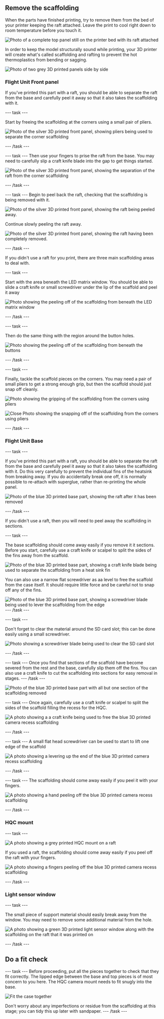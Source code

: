 ## Remove the scaffolding

When the parts have finished printing, try to remove them from the bed of your printer keeping the raft attached. Leave the print to cool right down to room temperature before you touch it.

![Photo of a complete top panel still on the printer bed with its raft attached ](images/on_bed.jpg)

In order to keep the model structurally sound while printing, your 3D printer will create what's called scaffolding and rafting to prevent the hot thermoplastics from bending or sagging. 

![Photo of two grey 3D printed panels side by side ](images/both_panels2.jpg)

### Flight Unit Front panel


If you've printed this part with a raft, you should be able to separate the raft from the base and carefully peel it away so that it also takes the scaffolding with it. 

--- task ---

Start by freeing the scaffolding at the corners using a small pair of pliers.

![Photo of the silver 3D printed front panel, showing pliers being used to separate the corner scaffolding](images/raft_corner_seperate_pliers.jpg)

--- /task ---

--- task ---
Then use your fingers to prise the raft from the base. You may need to carefully slip a craft knife blade into the gap to get things started. 

![Photo of the silver 3D printed front panel, showing the separation of the raft from the corner scaffolding](images/raft_fingers.jpg)

--- /task ---

--- task ---
Begin to peel back the raft, checking that the scaffolding is being removed with it.

![Photo of the silver 3D printed front panel, showing the raft being peeled away.](images/raft_peel.jpg)

Continue slowly peeling the raft away.

![Photo of the silver 3D printed front panel, showing the raft having been completely removed.](images/raft_away.jpg)

--- /task ---



If you didn't use a raft for you print, there are three main scaffolding areas to deal with. 

--- task ---

Start with the area beneath the LED matrix window. You should be able to slide a craft knife or small screwdriver under the lip of the scaffold and peel it away

![Photo showing the peeling off of the scaffolding from beneath the LED matrix window](images/front_with_scaffold.JPG)

--- /task ---

--- task ---

Then do the same thing with the region around the button holes. 

![Photo showing the peeling off of the scaffolding from beneath the buttons](images/remove_button_scaffold.JPG)

--- /task ---

--- task ---

Finally, tackle the scaffold pieces on the corners. You may need a pair of small pliers to get a strong enough grip, but then the scaffold should just snap off cleanly.  

![Photo showing the gripping of the scaffolding from the corners using pliers](images/front_remove_corner_scaffold.JPG)

![Close Photo showing the snapping off of the scaffolding from the corners using pliers](images/remove_corner_scaffold_close.JPG)

--- /task ---

### Flight Unit Base

--- task ---

If you've printed this part with a raft, you should be able to separate the raft from the base and carefully peel it away so that it also takes the scaffolding with it.  Do this very carefully to prevent the individual fins of the heatsink from breaking away. If you do accidentally break one off, it is normally possible to re-attach with superglue, rather than re-printing the whole panel. 

![Photo of the blue 3D printed base part, showing the raft after it has been removed](images/base_scaff_peel.jpg)

--- /task ---

If you didn't use a raft, then you will need to peel away the scaffolding in sections.



--- task ---

The base scaffolding should come away easily if you remove it it sections. Before you start, carefully use a craft knife or scalpel to split the sides of the fins away from the scaffold.  

![Photo of the blue 3D printed base part, showing a craft knife blade being used to separate the scaffolding from a heat sink fin](images/scaffold_knife.jpg)

You can also use a narrow flat screwdriver as aa level to free the scaffold from the case itself. It should require little force and be careful not to snap off any of the fins.

![Photo of the blue 3D printed base part, showing a screwdriver blade being used to lever the scaffolding from the edge](images/scaffold-screwdriver.jpg)
--- /task ---

--- task ---

Don't forget to clear the material around the SD card slot; this can be done easily using a small screwdriver.

![Photo showing a screwdriver blade being used to clear the SD card slot](images/sd-card-slot.jpg)

--- /task ---

--- task ---
Once you find that sections of the scaffold have become severed from the rest and the base, carefully slip them off the fins. You can also use a craft knife to cut the scaffolding into sections for easy removal in stages. 
--- /task ---

![Photo of the blue 3D printed base part with all but one section of the scaffolding removed](images/scaffold_sections.jpg)

--- task ---
Once again, carefully use a craft knife or scalpel to split the sides of the scaffold filling the recess for the HQC.

![A photo showing a a craft knife being used to free the blue 3D printed camera recess scaffolding](images/camera-scaffold-craft.jpg)

--- /task ---

--- task ---
A small flat head screwdriver can be used to start to lift one edge of the scaffold

![A photo showing a levering up the end of the blue 3D printed camera recess scaffolding](images/camera-scaffold-lever.jpg)

--- /task ---

--- task ---
The scaffolding should come away easily if you peel it with your fingers. 

![A photo showing a hand peeling off the blue 3D printed camera recess scaffolding](images/camera-slot-peel.jpg)

--- /task ---

### HQC mount

--- task ---

![A photo showing a grey printed HQC mount on a raft](images/HQC_printed_raft.JPG)

If you used a raft, the scaffolding should come away easily if you peel off the raft with your fingers. 

![A photo showing a fingers peeling off the blue 3D printed camera recess scaffolding](images/HQC_raft_peel.JPG)

--- /task ---

### Light sensor window

--- task ---


The small piece of support material should easily break away from the window. You may need to remove some additional material from the hole. 

![A photo showing a green 3D printed light sensor window along with the scaffolding on the raft that it was printed on](images/ls_window_scaf.jpg)

--- /task ---

## Do a fit check

--- task ---
Before proceeding, put all the pieces together to check that they fit correctly. The lipped edge between the base and top pieces is of most concern to you here. The HQC camera mount needs to fit snugly into the base.

![Fit the case together](images/fit-check.jpg)

Don't worry about any imperfections or residue from the scaffolding at this stage; you can tidy this up later with sandpaper.
--- /task ---